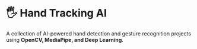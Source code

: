 # 🖐️ Hand Tracking AI  
A collection of AI-powered hand detection and gesture recognition projects using **OpenCV, MediaPipe, and Deep Learning**.
